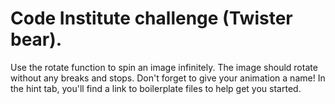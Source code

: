 # Code Institute challenge (Twister bear).

Use the rotate function to spin an image infinitely. 
The image should rotate without any breaks and stops. 
Don't forget to give your animation a name! In the hint tab,
you'll find a link to boilerplate files to help get you started.